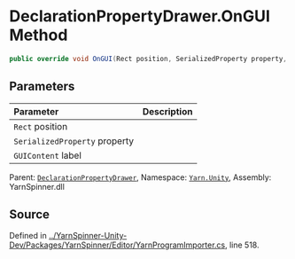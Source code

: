 # DeclarationPropertyDrawer.OnGUI Method


```csharp
public override void OnGUI(Rect position, SerializedProperty property, GUIContent label)
```

## Parameters
|Parameter|Description|
|:---|:---|
|`Rect` position||
|`SerializedProperty` property||
|`GUIContent` label||


<div class="class-metadata">

Parent: [`DeclarationPropertyDrawer`](/api/csharp/yarn.unity/declarationpropertydrawer.md), Namespace: [`Yarn.Unity`](/api/csharp/yarn.unity/README.md), Assembly: YarnSpinner.dll
</div>

## Source
Defined in [../YarnSpinner-Unity-Dev/Packages/YarnSpinner/Editor/YarnProgramImporter.cs](https://github.com/YarnSpinnerTool/YarnSpinner-Unity//blob/develop/Editor/YarnProgramImporter.cs#L518), line 518.
